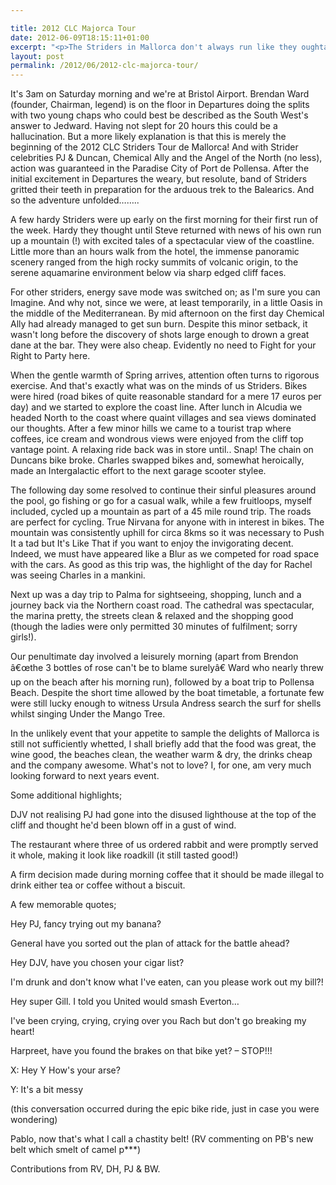 ```yaml
---

title: 2012 CLC Majorca Tour
date: 2012-06-09T18:15:11+01:00
excerpt: "<p>The Striders in Mallorca don't always run like they oughta</p>"
layout: post
permalink: /2012/06/2012-clc-majorca-tour/
---
```

</p> 

It's 3am on Saturday morning and we're at Bristol Airport. Brendan Ward (founder, Chairman, legend) is on the floor in Departures doing the splits with two young chaps who could best be described as the South West's answer to Jedward. Having not slept for 20 hours this could be a hallucination. But a more likely explanation is that this is merely the beginning of the 2012 CLC Striders Tour de Mallorca! And with Strider celebrities PJ & Duncan, Chemical Ally and the Angel of the North (no less), action was guaranteed in the Paradise City of Port de Pollensa. After the initial excitement in Departures the weary, but resolute, band of Striders gritted their teeth in preparation for the arduous trek to the Balearics. And so the adventure unfolded&#8230;&#8230;.. 

A few hardy Striders were up early on the first morning for their first run of the week. Hardy they thought until Steve returned with news of his own run up a mountain (!) with excited tales of a spectacular view of the coastline. Little more than an hours walk from the hotel, the immense panoramic scenery ranged from the high rocky summits of volcanic origin, to the serene aquamarine environment below via sharp edged cliff faces. 

For other striders, energy save mode was switched on; as I'm sure you can Imagine. And why not, since we were, at least temporarily, in a little Oasis in the middle of the Mediterranean. By mid afternoon on the first day Chemical Ally had already managed to get sun burn. Despite this minor setback, it wasn't long before the discovery of shots large enough to drown a great dane at the bar. They were also cheap. Evidently no need to Fight for your Right to Party here. 

When the gentle warmth of Spring arrives, attention often turns to rigorous exercise. And that's exactly what was on the minds of us Striders. Bikes were hired (road bikes of quite reasonable standard for a mere 17 euros per day) and we started to explore the coast line. After lunch in Alcudia we headed North to the coast where quaint villages and sea views dominated our thoughts. After a few minor hills we came to a tourist trap where coffees, ice cream and wondrous views were enjoyed from the cliff top vantage point. A relaxing ride back was in store until.. Snap! The chain on Duncans bike broke. Charles swapped bikes and, somewhat heroically, made an Intergalactic effort to the next garage scooter stylee. 

The following day some resolved to continue their sinful pleasures around the pool, go fishing or go for a casual walk, while a few fruitloops, myself included, cycled up a mountain as part of a 45 mile round trip. The roads are perfect for cycling. True Nirvana for anyone with in interest in bikes. The mountain was consistently uphill for circa 8kms so it was necessary to Push It a tad but It's Like That if you want to enjoy the invigorating decent. Indeed, we must have appeared like a Blur as we competed for road space with the cars. As good as this trip was, the highlight of the day for Rachel was seeing Charles in a mankini. 

Next up was a day trip to Palma for sightseeing, shopping, lunch and a journey back via the Northern coast road. The cathedral was spectacular, the marina pretty, the streets clean & relaxed and the shopping good (though the ladies were only permitted 30 minutes of fulfilment; sorry girls!). 

Our penultimate day involved a leisurely morning (apart from Brendon â€œthe 3 bottles of rose can't be to blame surelyâ€ Ward who nearly threw up on the beach after his morning run), followed by a boat trip to Pollensa Beach. Despite the short time allowed by the boat timetable, a fortunate few were still lucky enough to witness Ursula Andress search the surf for shells whilst singing Under the Mango Tree.

In the unlikely event that your appetite to sample the delights of Mallorca is still not sufficiently whetted, I shall briefly add that the food was great, the wine good, the beaches clean, the weather warm & dry, the drinks cheap and the company awesome. What's not to love? I, for one, am very much looking forward to next years event.

Some additional highlights;

DJV not realising PJ had gone into the disused lighthouse at the top of the cliff and thought he'd been blown off in a gust of wind.

The restaurant where three of us ordered rabbit and were promptly served it whole, making it look like roadkill (it still tasted good!)

A firm decision made during morning coffee that it should be made illegal to drink either tea or coffee without a biscuit. 

A few memorable quotes;

Hey PJ, fancy trying out my banana?

General have you sorted out the plan of attack for the battle ahead? 

Hey DJV, have you chosen your cigar list? 

I'm drunk and don't know what I've eaten, can you please work out my bill?!

Hey super Gill. I told you United would smash Everton&#8230;

I've been crying, crying, crying over you Rach but don't go breaking my heart! 

Harpreet, have you found the brakes on that bike yet? &#8211; STOP!!! 

X: Hey Y How's your arse?

Y: It's a bit messy

(this conversation occurred during the epic bike ride, just in case you were wondering)

Pablo, now that's what I call a chastity belt! (RV commenting on PB's new belt which smelt of camel p\***)

Contributions from RV, DH, PJ & BW.